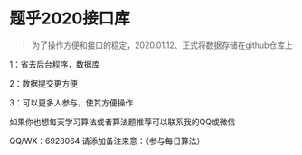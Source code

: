 # 题乎2020接口库

>为了操作方便和接口的稳定，2020.01.12、正式将数据存储在github仓库上

1：省去后台程序，数据库

2：数据提交更方便

3：可以更多人参与，使其方便操作


如果你也想每天学习算法或者算法题推荐可以联系我的QQ或微信

QQ/WX：6928064
请添加备注来意：（参与每日算法）
